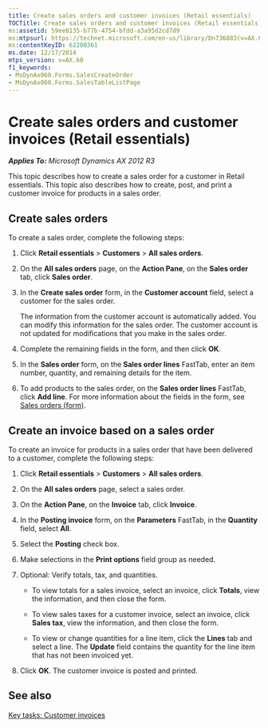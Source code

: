 ```yaml
---
title: Create sales orders and customer invoices (Retail essentials)
TOCTitle: Create sales orders and customer invoices (Retail essentials)
ms:assetid: 59ee8135-b77b-4754-bfdd-a3a95d2cd7d9
ms:mtpsurl: https://technet.microsoft.com/en-us/library/Dn736883(v=AX.60)
ms:contentKeyID: 62200361
ms.date: 12/17/2014
mtps_version: v=AX.60
f1_keywords:
- MsDynAx060.Forms.SalesCreateOrder
- MsDynAx060.Forms.SalesTableListPage
---
```


# Create sales orders and customer invoices (Retail essentials) 


_**Applies To:** Microsoft Dynamics AX 2012 R3_

This topic describes how to create a sales order for a customer in Retail essentials. This topic also describes how to create, post, and print a customer invoice for products in a sales order.

## Create sales orders

To create a sales order, complete the following steps:

1.  Click **Retail essentials** \> **Customers** \> **All sales orders**.

2.  On the **All sales orders** page, on the **Action Pane**, on the **Sales order** tab, click **Sales order**.

3.  In the **Create sales order** form, in the **Customer account** field, select a customer for the sales order.
    
    The information from the customer account is automatically added. You can modify this information for the sales order. The customer account is not updated for modifications that you make in the sales order.

4.  Complete the remaining fields in the form, and then click **OK**.

5.  In the **Sales order** form, on the **Sales order lines** FastTab, enter an item number, quantity, and remaining details for the item.

6.  To add products to the sales order, on the **Sales order lines** FastTab, click **Add line**. For more information about the fields in the form, see [Sales orders (form)](https://technet.microsoft.com/en-us/library/aa585863\(v=ax.60\)).

## Create an invoice based on a sales order

To create an invoice for products in a sales order that have been delivered to a customer, complete the following steps:

1.  Click **Retail essentials** \> **Customers** \> **All sales orders**.

2.  On the **All sales orders** page, select a sales order.

3.  On the **Action Pane**, on the **Invoice** tab, click **Invoice**.

4.  In the **Posting invoice** form, on the **Parameters** FastTab, in the **Quantity** field, select **All**.

5.  Select the **Posting** check box.

6.  Make selections in the **Print options** field group as needed.

7.  Optional: Verify totals, tax, and quantities.
    
      - To view totals for a sales invoice, select an invoice, click **Totals**, view the information, and then close the form.
    
      - To view sales taxes for a customer invoice, select an invoice, click **Sales tax**, view the information, and then close the form.
    
      - To view or change quantities for a line item, click the **Lines** tab and select a line. The **Update** field contains the quantity for the line item that has not been invoiced yet.

8.  Click **OK**. The customer invoice is posted and printed.

## See also

[Key tasks: Customer invoices](key-tasks-customer-invoices.md)

  


